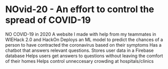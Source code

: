 # NOvid-20 - An effort to control the spread of COVID-19
NO COVID-19 in 2020
A website I made with help from my teammates in WIEHack 2.0 and HackOn 
Deploys an ML model to predict the chances of a person to have contracted the coronavirus based on their symptoms
Has a chatbot that answers relevant questions.
Stores user data in a Firebase database
Helps users get answers to questions without leaving the comfort of their homes
Helps control unneccesary crowding at hospitals/clinics

